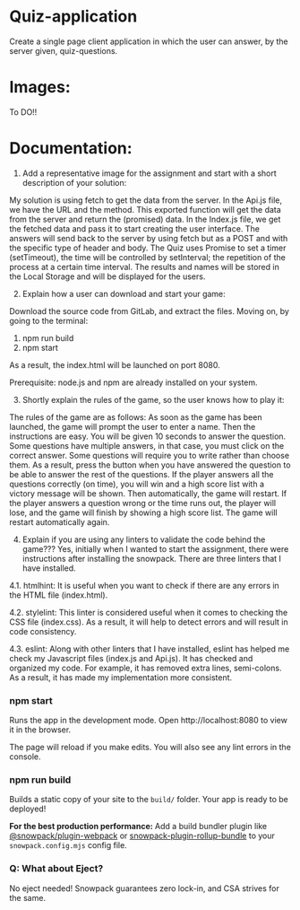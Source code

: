 # Quiz-application
Create a single page client application in which the user can answer, by the server given, quiz-questions. 


# Images:
To DO!!

# Documentation:

1. Add a representative image for the assignment and start with a short description of your solution:

My solution is using fetch to get the data from the server. In the Api.js file, we have the URL and the method.
This exported function will get the data from the server and return the (promised) data.
In the Index.js file, we get the fetched data and pass it to start creating the user interface.
The answers will send back to the server by using fetch but as a POST and with the specific type of header and body.
The Quiz uses Promise to set a timer (setTimeout), the time will be controlled by setInterval; the repetition of the process at a certain time interval.
The results and names will be stored in the Local Storage and will be displayed for the users.

2. Explain how a user can download and start your game:

Download the source code from GitLab, and extract the files. Moving on, by going to the terminal:

1. npm run build
2. npm start

As a result, the index.html will be launched on port 8080.

Prerequisite:
node.js and npm are already installed on your system.

3. Shortly explain the rules of the game, so the user knows how to play it:

The rules of the game are as follows:
As soon as the game has been launched, the game will prompt the user to enter a name.
Then the instructions are easy. You will be given 10 seconds to answer the question.
Some questions have multiple answers, in that case, you must click on the correct answer.
Some questions will require you to write rather than choose them.
As a result, press the button when you have answered the question to be able to answer the rest of the questions. If the player answers all the questions correctly (on time), you will win and a high score list with a victory message will be shown. Then automatically, the game will restart.
If the player answers a question wrong or the time runs out, the player will lose, and the game will finish by showing a high score list. The game will restart automatically again.

4. Explain if you are using any linters to validate the code behind the game???
   Yes, initially when I wanted to start the assignment, there were instructions after installing the snowpack. There are three linters that I have installed.
   
4.1. htmlhint: It is useful when you want to check if there are any errors in the HTML file (index.html).

4.2. stylelint: This linter is considered useful when it comes to checking the CSS file (index.css). As a result, it will help to detect errors and will result in code consistency.

4.3. eslint: Along with other linters that I have installed, eslint has helped me check my Javascript files (index.js and Api.js). It has checked and organized my code. For example, it has removed extra lines, semi-colons. As a result, it has made my implementation more consistent.

### npm start

Runs the app in the development mode.
Open http://localhost:8080 to view it in the browser.

The page will reload if you make edits.
You will also see any lint errors in the console.

### npm run build

Builds a static copy of your site to the `build/` folder.
Your app is ready to be deployed!

**For the best production performance:** Add a build bundler plugin like [@snowpack/plugin-webpack](https://github.com/snowpackjs/snowpack/tree/main/plugins/plugin-webpack) or [snowpack-plugin-rollup-bundle](https://github.com/ParamagicDev/snowpack-plugin-rollup-bundle) to your `snowpack.config.mjs` config file.

### Q: What about Eject?

No eject needed! Snowpack guarantees zero lock-in, and CSA strives for the same.
